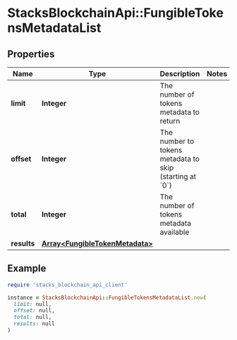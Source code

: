 # StacksBlockchainApi::FungibleTokensMetadataList

## Properties

| Name | Type | Description | Notes |
| ---- | ---- | ----------- | ----- |
| **limit** | **Integer** | The number of tokens metadata to return |  |
| **offset** | **Integer** | The number to tokens metadata to skip (starting at &#x60;0&#x60;) |  |
| **total** | **Integer** | The number of tokens metadata available |  |
| **results** | [**Array&lt;FungibleTokenMetadata&gt;**](FungibleTokenMetadata.md) |  |  |

## Example

```ruby
require 'stacks_blockchain_api_client'

instance = StacksBlockchainApi::FungibleTokensMetadataList.new(
  limit: null,
  offset: null,
  total: null,
  results: null
)
```

